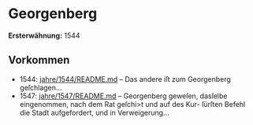 # Georgenberg

**Ersterwähnung:** 1544

## Vorkommen
- 1544: [jahre/1544/README.md](../jahre/1544/README.md) – Das andere
iſt zum Georgenberg geſchlagen...
- 1547: [jahre/1547/README.md](../jahre/1547/README.md) – Georgenberg geweſen, dasſelbe
eingenommen, nach dem Rat geſchi>t und auf des Kur-
ſürſten Befehl die Stadt aufgefordert, und in Verweigerung...
